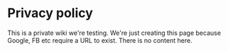 <!-- TITLE: Privacy Policy -->
<!-- SUBTITLE: A quick summary of Privacy Policy -->

# Privacy policy
This is a private wiki we're testing.  We're just creating this page because Google, FB etc require a URL to exist.  There is no content here.